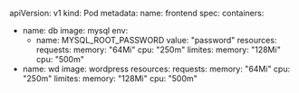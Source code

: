apiVersion: v1
kind: Pod
metadata:
  name: frontend
spec:
  containers:
  - name: db
    image: mysql
    env:
    - name: MYSQL_ROOT_PASSWORD
      value: "password"
    resources:
      requests:
        memory: "64Mi"
        cpu: "250m"
      limites:
        memory: "128Mi"
        cpu: "500m"
  - name: wd
    image: wordpress
    resources:
    requests:
      memory: "64Mi"
      cpu: "250m"
    limites:
      memory: "128Mi"
      cpu: "500m"
